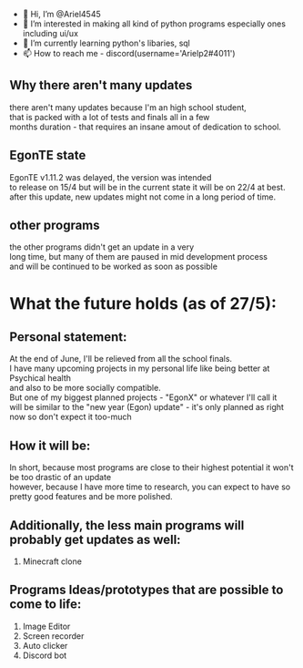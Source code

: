 - 👋 Hi, I’m @Ariel4545  
- 👀 I’m interested in making all kind of python programs especially ones including ui/ux  
- 🌱 I’m currently learning python's libaries, sql  
- 📫 How to reach me - discord(username='Arielp2#4011')  
## Why there aren't many updates  
there aren't many updates because I'm an high school student,  
that is packed with a lot of tests and finals all in a few  
months duration - that requires an insane amout of dedication to school.  
## EgonTE state  
EgonTE v1.11.2 was delayed, the version was intended  
to release on 15/4 but will be in the current state it will be on 22/4 at best.  
after this update, new updates might not come in a long period of time.   
## other programs  
the other programs didn't get an update in a very  
long time, but many of them are paused in mid development process  
and will be continued to be worked as soon as possible  

# What the future holds (as of 27/5):  

## Personal statement:
At the end of June, I'll be relieved from all the school finals.  
I have many upcoming projects in my personal life like being better at Psychical health  
and also to be more socially compatible.  
But one of my biggest planned projects - "EgonX" or whatever I'll call it  
will be similar to the "new year (Egon) update" - it's only planned as right now so don't expect it too-much  

## How it will be:  
In short, because most programs are close to their highest potential it won't be too drastic of an update  
however, because I have more time to research, you can expect to have so pretty good features and be more polished.  

## Additionally, the less main programs will probably get updates as well:  
1. Minecraft clone  

## Programs Ideas/prototypes that are possible to come to life:  
1. Image Editor  
2. Screen recorder  
3. Auto clicker 
4. Discord bot  
<!---
Ariel4545/Ariel4545 is a ✨ special ✨ repository because its `README.md` (this file) appears on your GitHub profile.
You can click the Preview link to take a look at your changes.
--->
